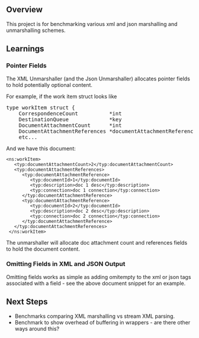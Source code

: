 ## Overview

This project is for benchmarking various xml and json marshalling and
unmarshalling schemes.

## Learnings

### Pointer Fields

The XML Unmarshaller (and the Json Unmarshaller) allocates pointer fields to hold potentially optional content.

For example, if the work item struct looks like

<pre>
type workItem struct {
	CorrespondenceCount          *int                          `xml:"correspondenceCount,omitempty" json:"correspondenceCount,omitempty"`
	DestinationQueue             *key                          `xml:"destinationQueue,omitempty" json:"destinationQueue"`
	DocumentAttachmentCount      *int                          `xml:"documentAttachmentCount" json:"documentAttachmentCount"`
	DocumentAttachmentReferences *documentAttachmentReferences `xml:"documentAttachmentReferences" json:"documentAttachmentReferences"`
    etc...
</pre>

And we have this document:


    <ns:workItem>
       <typ:documentAttachmentCount>2</typ:documentAttachmentCount>
       <typ:documentAttachmentReferences>
          <typ:documentAttachmentReference>
             <typ:documentId>1</typ:documentId>
             <typ:description>doc 1 desc</typ:description>
             <typ:connection>doc 1 connection</typ:connection>
          </typ:documentAttachmentReference>
          <typ:documentAttachmentReference>
             <typ:documentId>2</typ:documentId>
             <typ:description>doc 2 desc</typ:description>
             <typ:connection>doc 2 connection</typ:connection>
          </typ:documentAttachmentReference>
       </typ:documentAttachmentReferences>
     </ns:workItem>

 
 The unmarshaller will allocate doc attachment count and references fields to hold the document content.
 
 
### Omitting Fields in XML and JSON Output

Omitting fields works as simple as adding omitempty to the xml or json tags associated with a field - see the above
document snippet for an example.

## Next Steps

* Benchmarks comparing XML marshalling vs stream XML parsing.
* Benchmark to show overhead of buffering in wrappers - are there other ways
around this?
